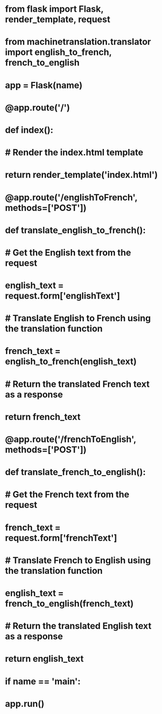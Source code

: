 # from flask import Flask, render_template, request
# from machinetranslation.translator import english_to_french, french_to_english

# app = Flask(__name__)

# @app.route('/')
# def index():
#     # Render the index.html template
#     return render_template('index.html')

# @app.route('/englishToFrench', methods=['POST'])
# def translate_english_to_french():
#     # Get the English text from the request
#     english_text = request.form['englishText']
    
#     # Translate English to French using the translation function
#     french_text = english_to_french(english_text)
    
#     # Return the translated French text as a response
#     return french_text

# @app.route('/frenchToEnglish', methods=['POST'])
# def translate_french_to_english():
#     # Get the French text from the request
#     french_text = request.form['frenchText']
    
#     # Translate French to English using the translation function
#     english_text = french_to_english(french_text)
    
#     # Return the translated English text as a response
#     return english_text

# if __name__ == '__main__':
#     app.run()
